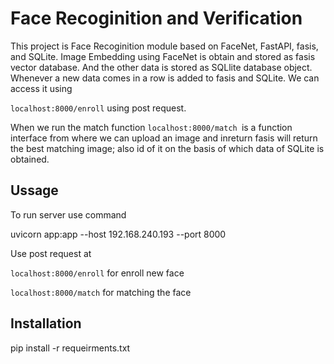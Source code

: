 # Face Recoginition and Verification

This project is Face Recoginition module based on FaceNet, FastAPI, fasis, and SQLite. Image Embedding using FaceNet is obtain and stored as fasis vector database. And the other data is stored as SQLlite database object. Whenever a new data comes in a row is added to fasis and SQLite. We can access it using

`localhost:8000/enroll` using post request.

When we run the match function  `localhost:8000/match `is a function interface from where we can upload an image and inreturn fasis will return the best matching image; also id of it on the basis of which data of SQLite is obtained.


## Ussage

To run server use command

uvicorn  app:app --host 192.168.240.193 --port 8000 

Use post request at

`localhost:8000/enroll` for enroll new face

`localhost:8000/match` for matching the face


## Installation


pip install -r requeirments.txt
